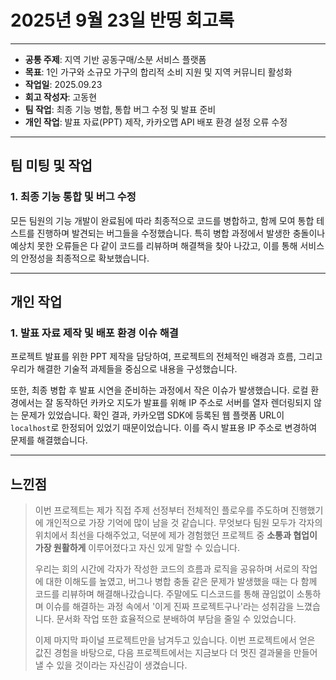 # 2025년 9월 23일 반띵 회고록

---

* **공통 주제**: 지역 기반 공동구매/소분 서비스 플랫폼
* **목표**: 1인 가구와 소규모 가구의 합리적 소비 지원 및 지역 커뮤니티 활성화
* **작업일**: 2025.09.23
* **회고 작성자**: 고동현
* **팀 작업**: 최종 기능 병합, 통합 버그 수정 및 발표 준비
* **개인 작업**: 발표 자료(PPT) 제작, 카카오맵 API 배포 환경 설정 오류 수정

---

## 팀 미팅 및 작업

### 1. 최종 기능 통합 및 버그 수정

모든 팀원의 기능 개발이 완료됨에 따라 최종적으로 코드를 병합하고, 함께 모여 통합 테스트를 진행하며 발견되는 버그들을 수정했습니다. 특히 병합 과정에서 발생한 충돌이나 예상치 못한 오류들은 다 같이 코드를 리뷰하며 해결책을 찾아 나갔고, 이를 통해 서비스의 안정성을 최종적으로 확보했습니다.

---

## 개인 작업

### 1. 발표 자료 제작 및 배포 환경 이슈 해결

프로젝트 발표를 위한 PPT 제작을 담당하여, 프로젝트의 전체적인 배경과 흐름, 그리고 우리가 해결한 기술적 과제들을 중심으로 내용을 구성했습니다.

또한, 최종 병합 후 발표 시연을 준비하는 과정에서 작은 이슈가 발생했습니다. 로컬 환경에서는 잘 동작하던 카카오 지도가 발표를 위해 IP 주소로 서버를 열자 렌더링되지 않는 문제가 있었습니다. 확인 결과, 카카오맵 SDK에 등록된 웹 플랫폼 URL이 `localhost`로 한정되어 있었기 때문이었습니다. 이를 즉시 발표용 IP 주소로 변경하여 문제를 해결했습니다.

---

## 느낀점

> 이번 프로젝트는 제가 직접 주제 선정부터 전체적인 플로우를 주도하며 진행했기에 개인적으로 가장 기억에 많이 남을 것 같습니다. 무엇보다 팀원 모두가 각자의 위치에서 최선을 다해주었고, 덕분에 제가 경험했던 프로젝트 중 **소통과 협업이 가장 원활하게** 이루어졌다고 자신 있게 말할 수 있습니다.
>
> 우리는 회의 시간에 각자가 작성한 코드의 흐름과 로직을 공유하며 서로의 작업에 대한 이해도를 높였고, 버그나 병합 충돌 같은 문제가 발생했을 때는 다 함께 코드를 리뷰하며 해결해나갔습니다. 주말에도 디스코드를 통해 끊임없이 소통하며 이슈를 해결하는 과정 속에서 '이게 진짜 프로젝트구나'라는 성취감을 느꼈습니다. 문서화 작업 또한 효율적으로 분배하여 부담을 줄일 수 있었습니다.
>
> 이제 마지막 파이널 프로젝트만을 남겨두고 있습니다. 이번 프로젝트에서 얻은 값진 경험을 바탕으로, 다음 프로젝트에서는 지금보다 더 멋진 결과물을 만들어낼 수 있을 것이라는 자신감이 생겼습니다.
